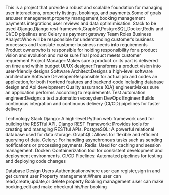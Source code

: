 This  is a project that provide a robust and scalable foundation for managing user interactions, property listings, bookings, and payments.Some of goals are:user management,property management,booking management payments integrations,user reviews and data optimimisation.
Stack to be used :Django,Django rest framework,GraphQl,PostgreSQL,Docker,Redis and CI/CD pipelines and Celery as payment gateway
Team Roles
Business Analyst:Who will be responsible for understanding customer’s business processes and translate customer business needs into requirements
Product owner:who is responsible for holding responsibility for a product vision and evolution and make sure final product meets customer requrement
Project Manager:Makes sure a product or its part is delivered on time and within budget
UI/UX designer:Transforms a product vision into user-friendly designs
Software Architect:Designs a high-level software architecture
Software Developer:Responsible for actual job and codes an application,for both frontend features and backend code including database design and Api development
Quality assurance (QA) engineer:Makes sure an application performs according to requirements
Test automation engineer:Designs a test automation ecosystem
DevOps Engineer:Builds continuous integration and continuous delivery (CI/CD) pipelines for faster delivery

Technology Stack
Django: A high-level Python web framework used for building the RESTful API.
Django REST Framework: Provides tools for creating and managing RESTful APIs.
PostgreSQL: A powerful relational database used for data storage.
GraphQL: Allows for flexible and efficient querying of data.
Celery: For handling asynchronous tasks such as sending notifications or processing payments.
Redis: Used for caching and session management.
Docker: Containerization tool for consistent development and deployment environments.
CI/CD Pipelines: Automated pipelines for testing and deploying code changes

Database Design
Users Authentication:where user can register,sign in and get current user
Property management:Where user can read,create,update,or delete property
Booking management :user can make booking,edit and make checkout his/her booking

